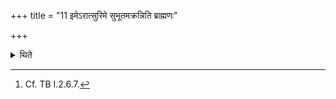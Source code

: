 +++
title = "11 इमेऽरात्सुरिमे सुभूतमक्रन्निति ब्राह्मणः"

+++

<details><summary>थिते</summary>

11. The Brahmin (speaks) “These (the performers of sacrificial (session) have succeeded, they have performed well"; the Śūdra (speaks) “They have produced devastation, they have performed badly.[^1]   

[^1]: Cf. TB I.2.6.7.  
</details>
